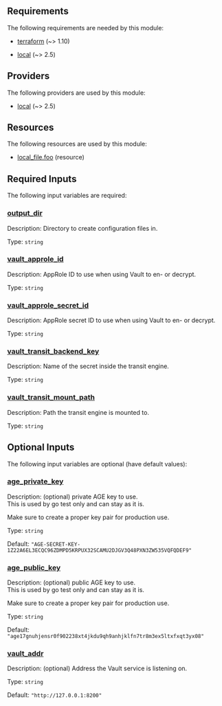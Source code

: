 <!-- BEGIN_TF_DOCS -->
## Requirements

The following requirements are needed by this module:

- <a name="requirement_terraform"></a> [terraform](#requirement\_terraform) (~> 1.10)

- <a name="requirement_local"></a> [local](#requirement\_local) (~> 2.5)

## Providers

The following providers are used by this module:

- <a name="provider_local"></a> [local](#provider\_local) (~> 2.5)

## Resources

The following resources are used by this module:

- [local_file.foo](https://registry.terraform.io/providers/hashicorp/local/latest/docs/resources/file) (resource)

## Required Inputs

The following input variables are required:

### <a name="input_output_dir"></a> [output\_dir](#input\_output\_dir)

Description: Directory to create configuration files in.

Type: `string`

### <a name="input_vault_approle_id"></a> [vault\_approle\_id](#input\_vault\_approle\_id)

Description: AppRole ID to use when using Vault to en- or decrypt.

Type: `string`

### <a name="input_vault_approle_secret_id"></a> [vault\_approle\_secret\_id](#input\_vault\_approle\_secret\_id)

Description: AppRole secret ID to use when using Vault to en- or decrypt.

Type: `string`

### <a name="input_vault_transit_backend_key"></a> [vault\_transit\_backend\_key](#input\_vault\_transit\_backend\_key)

Description: Name of the secret inside the transit engine.

Type: `string`

### <a name="input_vault_transit_mount_path"></a> [vault\_transit\_mount\_path](#input\_vault\_transit\_mount\_path)

Description: Path the transit engine is mounted to.

Type: `string`

## Optional Inputs

The following input variables are optional (have default values):

### <a name="input_age_private_key"></a> [age\_private\_key](#input\_age\_private\_key)

Description: (optional) private AGE key to use.  
This is used by go test only and can stay as it is.

Make sure to create a proper key pair for production use.

Type: `string`

Default: `"AGE-SECRET-KEY-1Z22A6EL3ECQC96ZDMPD5KRPUX32SCAMU2DJGV3Q48PXN3ZW535VQFQDEF9"`

### <a name="input_age_public_key"></a> [age\_public\_key](#input\_age\_public\_key)

Description: (optional) public AGE key to use.  
This is used by go test only and can stay as it is.

Make sure to create a proper key pair for production use.

Type: `string`

Default: `"age17gnuhjensr0f902238xt4jkdu9qh9anhjklfn7tr8m3ex5ltxfxqt3yx08"`

### <a name="input_vault_addr"></a> [vault\_addr](#input\_vault\_addr)

Description: (optional) Address the Vault service is listening on.

Type: `string`

Default: `"http://127.0.0.1:8200"`
<!-- END_TF_DOCS -->
